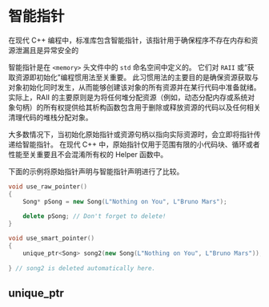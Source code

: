 # 智能指针

在现代 C++ 编程中，标准库包含智能指针，该指针用于确保程序不存在内存和资源泄漏且是异常安全的

智能指针是在 `<memory>` 头文件中的 `std` 命名空间中定义的。 它们对 `RAII` 或“获取资源即初始化”编程惯用法至关重要。 此习惯用法的主要目的是确保资源获取与对象初始化同时发生，从而能够创建该对象的所有资源并在某行代码中准备就绪。 实际上，RAII 的主要原则是为将任何堆分配资源（例如，动态分配内存或系统对象句柄）的所有权提供给其析构函数包含用于删除或释放资源的代码以及任何相关清理代码的堆栈分配对象。

大多数情况下，当初始化原始指针或资源句柄以指向实际资源时，会立即将指针传递给智能指针。 在现代 C++ 中，原始指针仅用于范围有限的小代码块、循环或者性能至关重要且不会混淆所有权的 Helper 函数中。

下面的示例将原始指针声明与智能指针声明进行了比较。

```cpp
void use_raw_pointer()
{
    Song* pSong = new Song(L"Nothing on You", L"Bruno Mars"); 
    
    delete pSong; // Don't forget to delete!
}

void use_smart_pointer()
{
    unique_ptr<Song> song2(new Song(L"Nothing on You", L"Bruno Mars"));
    
} // song2 is deleted automatically here.
```

## unique_ptr
